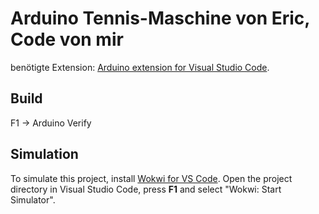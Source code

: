 # Arduino Tennis-Maschine von Eric, Code von mir

benötigte Extension: [Arduino extension for Visual Studio Code](https://marketplace.visualstudio.com/items?itemName=vsciot-vscode.vscode-arduino).

## Build
F1 -> Arduino Verify

## Simulation

To simulate this project, install [Wokwi for VS Code](https://marketplace.visualstudio.com/items?itemName=wokwi.wokwi-vscode). Open the project directory in Visual Studio Code, press **F1** and select "Wokwi: Start Simulator".
